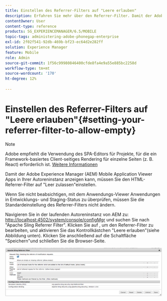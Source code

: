 ```yaml
---
title: Einstellen des Referrer-Filters auf "Leere erlauben"
description: Erfahren Sie mehr über den Referrer-Filter. Damit der Adobe Experience Manager (AEM) Mobile Application Viewer Apps in Ihrer Autoreninstanz anzeigen kann, müssen Sie den HTML-Referrer-Filter auf "Leer zulassen"einstellen.
contentOwner: User
content-type: reference
products: SG_EXPERIENCEMANAGER/6.5/MOBILE
topic-tags: administering-adobe-phonegap-enterprise
exl-id: 2f02f541-92db-469b-bf23-ec64d2e282ff
solution: Experience Manager
feature: Mobile
role: Admin
source-git-commit: 1f56c99980846400cfde8fa4e9a55e885bc2258d
workflow-type: tm+mt
source-wordcount: '170'
ht-degree: 12%

---
```


# Einstellen des Referrer-Filters auf &quot;Leere erlauben&quot;{#setting-your-referrer-filter-to-allow-empty}

>[!NOTE]
>
>Adobe empfiehlt die Verwendung des SPA-Editors für Projekte, für die ein Framework-basiertes Client-seitiges Rendering für einzelne Seiten (z. B. React) erforderlich ist. [Weitere Informationen](/help/sites-developing/spa-overview.md)

Damit der Adobe Experience Manager (AEM) Mobile Application Viewer Apps in Ihrer Autoreninstanz anzeigen kann, müssen Sie den HTML-Referrer-Filter auf &quot;Leer zulassen&quot;einstellen.

Wenn Sie nicht beabsichtigen, mit dem Anwendungs-Viewer Anwendungen in Entwicklungs- und Staging-Status zu überprüfen, müssen Sie die Standardeinstellung des Referrer-Filters nicht ändern.

Navigieren Sie in der laufenden Autoreninstanz von AEM zu: [http://localhost:4502/system/console/configMgr](http://localhost:4502/system/console/configMgr) und suchen Sie nach &quot;Apache Sling Referrer Filter&quot;. Klicken Sie auf , um den Referrer-Filter zu bearbeiten, und aktivieren Sie das Kontrollkästchen &quot;Leere erlauben&quot;(siehe Abbildung unten). Klicken Sie anschließend auf die Schaltfläche &quot;Speichern&quot;und schließen Sie die Browser-Seite.

![Einstellungen für Referrer-Filter](assets/chlimage_1-106.png)
